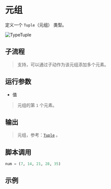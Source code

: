 # 元组 
定义一个 `Tuple`（元组） 类型。

![TypeTuple](./images/17.png ':size=90%')

## 子流程
> 支持，可以通过子动作为该元组添加多个元素。


## 运行参数

* 值
> 元组的第 `1` 个元素。

## 输出

> 元组，参考：[`Tuple`](./types/Tuple.md) 。


## 脚本调用

```python
num = (7, 14, 21, 28, 35)
```

## 示例



